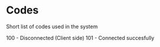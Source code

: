 # Codes

Short list of codes used in the system

100 - Disconnected (Client side)
101 - Connected succesfully